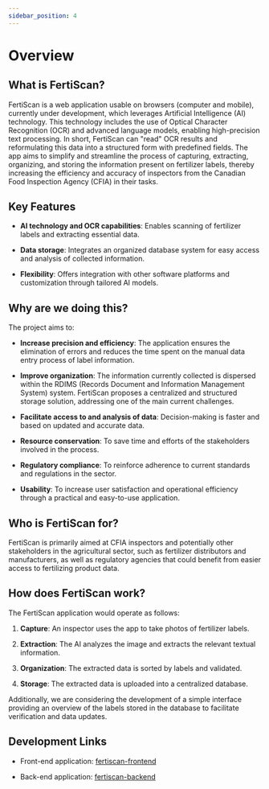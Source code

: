 ```yaml
---
sidebar_position: 4
---
```

# Overview

## What is FertiScan?

FertiScan is a web application usable on browsers (computer and mobile),
currently under development, which leverages Artificial Intelligence (AI)
technology. This technology includes the use of Optical Character Recognition
(OCR) and advanced language models, enabling high-precision text processing. In
short, FertiScan can "read" OCR results and reformulating this data into a
structured form with predefined fields. The app aims to simplify and streamline
the process of capturing, extracting, organizing, and storing the information
present on fertilizer labels, thereby increasing the efficiency and accuracy of
inspectors from the Canadian Food Inspection Agency (CFIA) in their tasks.

## Key Features

* __AI technology and OCR capabilities__: Enables scanning of fertilizer labels and
  extracting essential data.

* __Data storage__: Integrates an organized database system for easy access and
  analysis of collected information.

* __Flexibility__: Offers integration with other software platforms and
  customization through tailored AI models.

## Why are we doing this?

The project aims to:

* __Increase precision and efficiency__: The application ensures the elimination of
  errors and reduces the time spent on the manual data entry process of label
  information.

* __Improve organization__: The information currently collected is dispersed within
  the RDIMS (Records Document and Information Management System) system.
  FertiScan proposes a centralized and structured storage solution, addressing
  one of the main current challenges.

* __Facilitate access to and analysis of data__: Decision-making is faster and based
  on updated and accurate data.

* __Resource conservation__: To save time and efforts of the stakeholders involved
  in the process.

* __Regulatory compliance__: To reinforce adherence to current standards and
  regulations in the sector.

* __Usability__: To increase user satisfaction and operational efficiency through a
  practical and easy-to-use application.

## Who is FertiScan for?

FertiScan is primarily aimed at CFIA inspectors and potentially other
stakeholders in the agricultural sector, such as fertilizer distributors and
manufacturers, as well as regulatory agencies that could benefit from easier
access to fertilizing product data.

## How does FertiScan work?

The FertiScan application would operate as follows:

1. __Capture__: An inspector uses the app to take photos of fertilizer labels.

2. __Extraction__: The AI analyzes the image and extracts the relevant textual
   information.

3. __Organization__: The extracted data is sorted by labels and validated.

4. __Storage__: The extracted data is uploaded into a centralized database.

Additionally, we are considering the development of a simple interface providing
an overview of the labels stored in the database to facilitate verification and
data updates.

## Development Links

* Front-end application:
  [fertiscan-frontend](https://github.com/ai-cfia/fertiscan-frontend)

* Back-end application:
  [fertiscan-backend](https://github.com/ai-cfia/fertiscan-backend)
